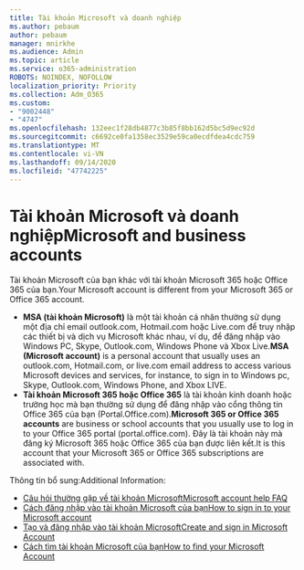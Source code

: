 ```yaml
---
title: Tài khoản Microsoft và doanh nghiệp
ms.author: pebaum
author: pebaum
manager: mnirkhe
ms.audience: Admin
ms.topic: article
ms.service: o365-administration
ROBOTS: NOINDEX, NOFOLLOW
localization_priority: Priority
ms.collection: Adm_O365
ms.custom:
- "9002448"
- "4747"
ms.openlocfilehash: 132eec1f28db4877c3b85f8bb162d5bc5d9ec92d
ms.sourcegitcommit: c6692ce0fa1358ec3529e59ca0ecdfdea4cdc759
ms.translationtype: MT
ms.contentlocale: vi-VN
ms.lasthandoff: 09/14/2020
ms.locfileid: "47742225"
---
```

# <a name="microsoft-and-business-accounts"></a><span data-ttu-id="86a06-102">Tài khoản Microsoft và doanh nghiệp</span><span class="sxs-lookup"><span data-stu-id="86a06-102">Microsoft and business accounts</span></span>

<span data-ttu-id="86a06-103">Tài khoản Microsoft của bạn khác với tài khoản Microsoft 365 hoặc Office 365 của bạn.</span><span class="sxs-lookup"><span data-stu-id="86a06-103">Your Microsoft account is different from your Microsoft 365 or Office 365 account.</span></span>

- <span data-ttu-id="86a06-104">**MSA (tài khoản Microsoft)** là một tài khoản cá nhân thường sử dụng một địa chỉ email outlook.com, Hotmail.com hoặc Live.com để truy nhập các thiết bị và dịch vụ Microsoft khác nhau, ví dụ, để đăng nhập vào Windows PC, Skype, Outlook.com, Windows Phone và Xbox Live.</span><span class="sxs-lookup"><span data-stu-id="86a06-104">**MSA (Microsoft account)** is a personal account that usually uses an outlook.com, Hotmail.com, or live.com email address to access various Microsoft devices and services, for instance, to sign in to Windows pc, Skype, Outlook.com, Windows Phone, and Xbox LIVE.</span></span>
- <span data-ttu-id="86a06-105">**Tài khoản Microsoft 365 hoặc Office 365** là tài khoản kinh doanh hoặc trường học mà bạn thường sử dụng để đăng nhập vào cổng thông tin Office 365 của bạn (Portal.Office.com).</span><span class="sxs-lookup"><span data-stu-id="86a06-105">**Microsoft 365 or Office 365 accounts** are business or school accounts that you usually use to log in to your Office 365 portal (portal.office.com).</span></span> <span data-ttu-id="86a06-106">Đây là tài khoản này mà đăng ký Microsoft 365 hoặc Office 365 của bạn được liên kết.</span><span class="sxs-lookup"><span data-stu-id="86a06-106">It is this account that your Microsoft 365 or Office 365 subscriptions are associated with.</span></span>

<span data-ttu-id="86a06-107">Thông tin bổ sung:</span><span class="sxs-lookup"><span data-stu-id="86a06-107">Additional Information:</span></span>

- [<span data-ttu-id="86a06-108">Câu hỏi thường gặp về tài khoản Microsoft</span><span class="sxs-lookup"><span data-stu-id="86a06-108">Microsoft account help FAQ</span></span>](https://support.microsoft.com/hub/4294457/microsoft-account-help) 
- [<span data-ttu-id="86a06-109">Cách đăng nhập vào tài khoản Microsoft của bạn</span><span class="sxs-lookup"><span data-stu-id="86a06-109">How to sign in to your Microsoft account</span></span>](https://support.microsoft.com/help/4028195/microsoft-account-how-to-sign-in)
- [<span data-ttu-id="86a06-110">Tạo và đăng nhập vào tài khoản Microsoft</span><span class="sxs-lookup"><span data-stu-id="86a06-110">Create and sign in Microsoft Account</span></span>](https://account.microsoft.com/account)
- [<span data-ttu-id="86a06-111">Cách tìm tài khoản Microsoft của bạn</span><span class="sxs-lookup"><span data-stu-id="86a06-111">How to find your Microsoft Account</span></span>](https://support.microsoft.com/help/13811/microsoft-account-how-to-find)
